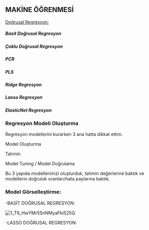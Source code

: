 ## MAKİNE ÖĞRENMESİ
[Doğrusal Regresyon:](https://github.com/beyzqusta/MachineLearning/blob/main/dogrusal_regresyon_ve_kuzenleri.ipynb)<br/>
##### Basit Doğrusal Regresyon
##### Çoklu Doğrusal Regresyon
##### PCR
##### PLS
##### Ridge Regresyon
##### Lasso Regresyon
##### ElasticNet Regresyon

### Regresyon Modeli Oluşturma
Regresyon modellerini kurarken 3 ana hatta dikkat ettim.

Model Oluşturma

Tahmin

Model Tuning / Model Doğrulama

Bu 3 yapıda modellerimizi oluşturduk, tahmin değerlerine baktık ve modellerin doğruluk oranları/hata paylarına baktık.

### Model Görselleştirme:
-BASİT DOĞRUSAL REGRESYON:

![1_T9_HwYMr5SnNMyaFkiS25Q](https://github.com/beyzqusta/MachineLearning/assets/129887098/8c9cb8c8-e1c0-4258-a153-47cb357754c6)


-LASSO DOĞRUSAL REGRESYON:















